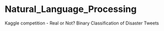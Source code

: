 # Natural_Language_Processing

Kaggle competition - Real or Not? Binary Classification of Disaster Tweets
